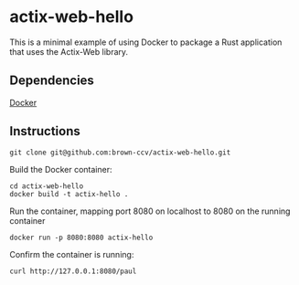 # actix-web-hello

This is a minimal example of using Docker to package a Rust application that uses the Actix-Web library.

## Dependencies 
[Docker](https://www.docker.com) 

## Instructions 

```
git clone git@github.com:brown-ccv/actix-web-hello.git
```

Build the Docker container:
```
cd actix-web-hello
docker build -t actix-hello .
```

Run the container, mapping port 8080 on localhost to 8080 on the running container
```
docker run -p 8080:8080 actix-hello
```

Confirm the container is running: 
```
curl http://127.0.0.1:8080/paul
```
